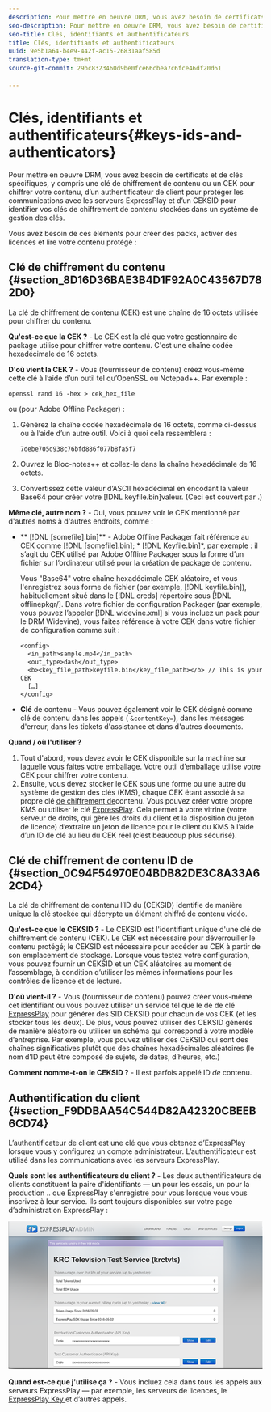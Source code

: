 ```yaml
---
description: Pour mettre en oeuvre DRM, vous avez besoin de certificats et de clés spécifiques, y compris une clé de chiffrement de contenu ou un CEK pour chiffrer votre contenu, d’un authentificateur de client pour protéger les communications avec les serveurs ExpressPlay et d’un CEKSID pour identifier vos clés de chiffrement de contenu stockées dans un système de gestion des clés.
seo-description: Pour mettre en oeuvre DRM, vous avez besoin de certificats et de clés spécifiques, y compris une clé de chiffrement de contenu ou un CEK pour chiffrer votre contenu, d’un authentificateur de client pour protéger les communications avec les serveurs ExpressPlay et d’un CEKSID pour identifier vos clés de chiffrement de contenu stockées dans un système de gestion des clés.
seo-title: Clés, identifiants et authentificateurs
title: Clés, identifiants et authentificateurs
uuid: 9e5b1a64-b4e9-442f-ac15-26831aaf585d
translation-type: tm+mt
source-git-commit: 29bc8323460d9be0fce66cbea7c6fce46df20d61

---
```



# Clés, identifiants et authentificateurs{#keys-ids-and-authenticators}

Pour mettre en oeuvre DRM, vous avez besoin de certificats et de clés spécifiques, y compris une clé de chiffrement de contenu ou un CEK pour chiffrer votre contenu, d’un authentificateur de client pour protéger les communications avec les serveurs ExpressPlay et d’un CEKSID pour identifier vos clés de chiffrement de contenu stockées dans un système de gestion des clés.

Vous avez besoin de ces éléments pour créer des packs, activer des licences et lire votre contenu protégé :

## Clé de chiffrement du contenu {#section_8D16D36BAE3B4D1F92A0C43567D782D0}

La clé de chiffrement de contenu (CEK) est une chaîne de 16 octets utilisée pour chiffrer du contenu.

**Qu&#39;est-ce que la CEK ?** - Le CEK est la clé que votre gestionnaire de package utilise pour chiffrer votre contenu. C&#39;est une chaîne codée hexadécimale de 16 octets.

**D&#39;où vient la CEK ?** - Vous (fournisseur de contenu) créez vous-même cette clé à l’aide d’un outil tel qu’OpenSSL ou Notepad++. Par exemple :

```
openssl rand 16 -hex > cek_hex_file
```

ou (pour Adobe Offline Packager) :

1. Générez la chaîne codée hexadécimale de 16 octets, comme ci-dessus ou à l’aide d’un autre outil. Voici à quoi cela ressemblera :

   ```
   7debe705d938c76bfd886f077b8fa5f7
   ```

1. Ouvrez le Bloc-notes++ et collez-le dans la chaîne hexadécimale de 16 octets.
1. Convertissez cette valeur d’ASCII hexadécimal en encodant la valeur Base64 pour créer votre [!DNL keyfile.bin]valeur. (Ceci est couvert par [](../../multi-drm-workflows/quick-start/package-your-content.md).)

**Même clé, autre nom ?** - Oui, vous pouvez voir le CEK mentionné par d&#39;autres noms à d&#39;autres endroits, comme :

* ** [!DNL [somefile].bin]** - Adobe Offline Packager fait référence au CEK comme [!DNL [somefile].bin]; * [!DNL Keyfile.bin]*, par exemple : il s’agit du CEK utilisé par Adobe Offline Packager sous la forme d’un fichier sur l’ordinateur utilisé pour la création de package de contenu.

   Vous &quot;Base64&quot; votre chaîne hexadécimale CEK aléatoire, et vous l&#39;enregistrez sous forme de fichier (par exemple, [!DNL keyfile.bin]), habituellement situé dans le [!DNL creds] répertoire sous [!DNL offlinepkgr/]. Dans votre fichier de configuration Packager (par exemple, vous pouvez l’appeler [!DNL widevine.xml] si vous incluez un pack pour le DRM Widevine), vous faites référence à votre CEK dans votre fichier de configuration comme suit :

   ```
   <config>  
     <in_path>sample.mp4</in_path>  
     <out_type>dash</out_type>
     <b><key_file_path>keyfile.bin</key_file_path></b> // This is your CEK  
     […] 
   </config> 
   ```

* **Clé** de contenu - Vous pouvez également voir le CEK désigné comme clé de contenu dans les appels ( `&contentKey=`), dans les messages d&#39;erreur, dans les tickets d&#39;assistance et dans d&#39;autres documents.

**Quand / où l&#39;utiliser ?**

1. Tout d&#39;abord, vous devez avoir le CEK disponible sur la machine sur laquelle vous faites votre emballage. Votre outil d’emballage utilise votre CEK pour chiffrer votre contenu.
1. Ensuite, vous devez stocker le CEK sous une forme ou une autre du système de gestion des clés (KMS), chaque CEK étant associé à sa propre clé [de chiffrement de](../../multi-drm-workflows/glossary/glossary-cek.md)contenu. Vous pouvez créer votre propre KMS ou utiliser le  clé [ExpressPlay](https://www.expressplay.com/developer/key-storage/). Cela permet à votre vitrine (votre serveur de droits, qui gère les droits du client et la disposition du jeton de licence) d’extraire un jeton de licence pour le client du KMS à l’aide d’un ID de clé au lieu du CEK réel (c’est beaucoup plus sécurisé).

## Clé de chiffrement de contenu  ID de {#section_0C94F54970E04BDB82DE3C8A33A62CD4}

La clé de chiffrement de contenu  l’ID  du (CEKSID) identifie de manière unique la clé stockée qui décrypte un élément chiffré de contenu vidéo.

**Qu&#39;est-ce que le CEKSID ?** - Le CEKSID est l&#39;identifiant unique d&#39;une clé de chiffrement de contenu (CEK). Le CEK est nécessaire pour déverrouiller le contenu protégé; le CEKSID est nécessaire pour accéder au CEK à partir de son emplacement de stockage. Lorsque vous testez votre configuration, vous pouvez fournir un CEKSID et un CEK aléatoires au moment de l’assemblage, à condition d’utiliser les mêmes informations pour les contrôles de licence et de lecture.

**D&#39;où vient-il ?** - Vous (fournisseur de contenu) pouvez créer vous-même cet identifiant ou vous pouvez utiliser un service tel que le de  de clé [ExpressPlay](https://www.expressplay.com/developer/key-storage/) pour générer des SID CEKSID pour chacun de vos CEK (et les stocker tous les deux). De plus, vous pouvez utiliser des CEKSID générés de manière aléatoire ou utiliser un schéma qui correspond à votre modèle d’entreprise. Par exemple, vous pouvez utiliser des CEKSID qui sont des chaînes significatives plutôt que des chaînes hexadécimales aléatoires (le nom d’ID peut être composé de sujets, de dates, d’heures, etc.)

**Comment nomme-t-on le CEKSID ?** - Il est parfois appelé ID *de* contenu.

## Authentification du client {#section_F9DDBAA54C544D82A42320CBEEB6CD74}

L’authentificateur de client est une clé que vous obtenez d’ExpressPlay lorsque vous y configurez un compte administrateur. L’authentificateur est utilisé dans les communications avec les serveurs ExpressPlay.

**Quels sont les authentificateurs du client ?** - Les deux authentificateurs de clients constituent la paire d&#39;identifiants — un pour les essais, un pour la production .. que ExpressPlay s&#39;enregistre pour vous lorsque vous vous inscrivez à leur service. Ils sont toujours disponibles sur votre page d’administration ExpressPlay :
<!--<a id="fig_c5h_xdl_wv"></a>-->

![](assets/expressplay_admin_dashboard-web.png)

**Quand est-ce que j&#39;utilise ça ?** - Vous incluez cela dans tous les appels aux serveurs ExpressPlay — par exemple, les serveurs de licences, le [ExpressPlay Key ](https://www.expressplay.com/developer/key-storage/)et d’autres appels.
